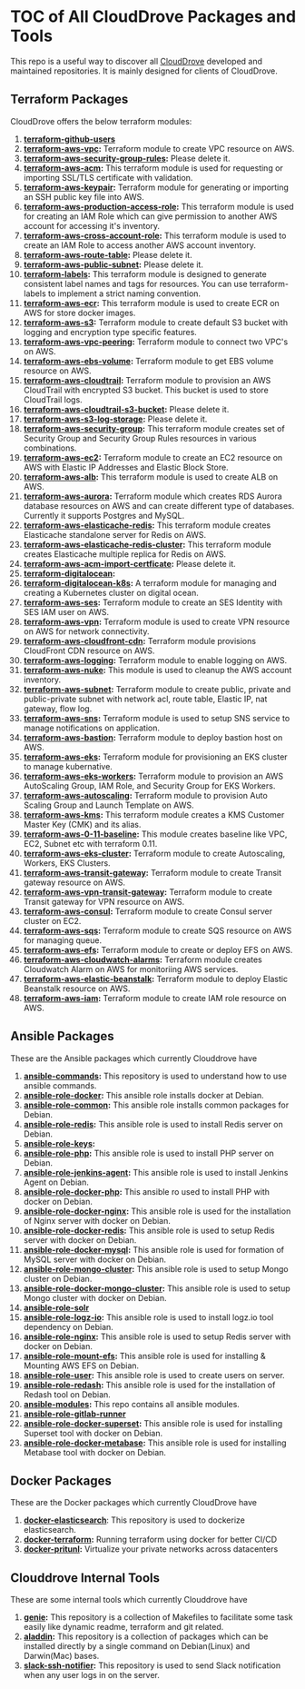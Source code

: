 # TOC of All CloudDrove Packages and Tools

This repo is a useful way to discover all [CloudDrove](https://clouddrove.com) developed and maintained repositories. It is mainly designed for clients of CloudDrove.

## Terraform Packages

CloudDrove offers the below terraform modules:
1. **[terraform-github-users](https://github.com/clouddrove/terraform-github-users)**
2. **[terraform-aws-vpc](https://github.com/clouddrove/terraform-aws-vpc):** Terraform module to create VPC resource on AWS.
3. **[terraform-aws-security-group-rules](https://github.com/clouddrove/terraform-aws-security-group-rules):** Please delete it.
4. **[terraform-aws-acm](https://github.com/clouddrove/terraform-aws-acm):** This terraform module is used for requesting or importing SSL/TLS certificate with validation.
5. **[terraform-aws-keypair](https://github.com/clouddrove/terraform-aws-keypair):** Terraform module for generating or importing an SSH public key file into AWS.
6. **[terraform-aws-production-access-role](https://github.com/clouddrove/terraform-aws-production-access-role):** This terraform module is used for creating an IAM Role which can give permission to another AWS account for accessing it's inventory.
7. **[terraform-aws-cross-account-role](https://github.com/clouddrove/terraform-aws-cross-account-role):** This terraform module is used to create an IAM Role to access another AWS account inventory.
8. **[terraform-aws-route-table](https://github.com/clouddrove/terraform-aws-route-table):** Please delete it.
9. **[terraform-aws-public-subnet](https://github.com/clouddrove/terraform-aws-public-subnet):** Please delete it.
10. **[terraform-labels](https://github.com/clouddrove/terraform-labels):** This terraform module is designed to generate consistent label names and tags for resources. You can use terraform-labels to implement a strict naming convention.
11. **[terraform-aws-ecr](https://github.com/clouddrove/terraform-aws-ecr):** This terraform module is used to create ECR on AWS for store docker images.
12. **[terraform-aws-s3](https://github.com/clouddrove/terraform-aws-s3):** Terraform module to create default S3 bucket with logging and encryption type specific features.
13. **[terraform-aws-vpc-peering](https://github.com/clouddrove/terraform-aws-vpc-peering):** Terraform module to connect two VPC's on AWS.
14. **[terraform-aws-ebs-volume](https://github.com/clouddrove/terraform-aws-ebs-volume):** Terraform module to get EBS volume resource on AWS.
15. **[terraform-aws-cloudtrail](https://github.com/clouddrove/terraform-aws-cloudtrail):** Terraform module to provision an AWS CloudTrail with encrypted S3 bucket. This bucket is used to store CloudTrail logs.
16. **[terraform-aws-cloudtrail-s3-bucket](https://github.com/clouddrove/terraform-aws-cloudtrail-s3-bucket):** Please delete it.
17. **[terraform-aws-s3-log-storage](https://github.com/clouddrove/terraform-aws-s3-log-storage):** Please delete it.
18. **[terraform-aws-security-group](https://github.com/clouddrove/terraform-aws-security-group):** This terraform module creates set of Security Group and Security Group Rules resources in various combinations.
19. **[terraform-aws-ec2](https://github.com/clouddrove/terraform-aws-ec2):** Terraform module to create an EC2 resource on AWS with Elastic IP Addresses and Elastic Block Store.
20. **[terraform-aws-alb](https://github.com/clouddrove/terraform-aws-alb):** This terraform module is used to create ALB on AWS.
21. **[terraform-aws-aurora](https://github.com/clouddrove/terraform-aws-aurora):** Terraform module which creates RDS Aurora database resources on AWS and can create different type of databases. Currently it supports Postgres and MySQL.
22. **[terraform-aws-elasticache-redis](https://github.com/clouddrove/terraform-aws-elasticache-redis):** This terraform module creates Elasticache standalone server for Redis on AWS.
23. **[terraform-aws-elasticache-redis-cluster](https://github.com/clouddrove/terraform-aws-elasticache-redis-cluster):** This terraform module creates Elasticache multiple replica for Redis on AWS.
24. **[terraform-aws-acm-import-certficate](https://github.com/clouddrove/terraform-aws-acm-import-certficate):** Please delete it.
25. **[terraform-digitalocean](https://github.com/clouddrove/terraform-digitalocean):** 
26. **[terraform-digitalocean-k8s](https://github.com/clouddrove/terraform-digitalocean-k8s):** A terraform module for managing and creating a Kubernetes cluster on digital ocean.
27. **[terraform-aws-ses](https://github.com/clouddrove/terraform-aws-ses):** Terraform module to create an SES Identity with SES IAM user on AWS.
28. **[terraform-aws-vpn](https://github.com/clouddrove/terraform-aws-vpn):** Terraform module is used to create VPN resource on AWS for network connectivity.
29. **[terraform-aws-cloudfront-cdn](https://github.com/clouddrove/terraform-aws-cloudfront-cdn):** Terraform module provisions CloudFront CDN resource on AWS.
30. **[terraform-aws-logging](https://github.com/clouddrove/terraform-aws-logging):** Terraform module to enable logging on AWS.
31. **[terraform-aws-nuke](https://github.com/clouddrove/terraform-aws-nuke):** This module is used to cleanup the AWS account inventory.
32. **[terraform-aws-subnet](https://github.com/clouddrove/terraform-aws-subnet):** Terraform module to create public, private and public-private subnet with network acl, route table, Elastic IP, nat gateway, flow log.
33. **[terraform-aws-sns](https://github.com/clouddrove/terraform-aws-sns):** Terraform module is used to setup SNS service to manage notifications on application.
34. **[terraform-aws-bastion](https://github.com/clouddrove/terraform-aws-bastion):** Terraform module to deploy bastion host on AWS. 
35. **[terraform-aws-eks](https://github.com/clouddrove/terraform-aws-eks):** Terraform module for provisioning an EKS cluster to manage kubernative.
36. **[terraform-aws-eks-workers](https://github.com/clouddrove/terraform-aws-eks-workers):** Terraform module to provision an AWS AutoScaling Group, IAM Role, and Security Group for EKS Workers.
37. **[terraform-aws-autoscaling](https://github.com/clouddrove/terraform-aws-autoscaling):** Terraform module to provision Auto Scaling Group and Launch Template on AWS.
38. **[terraform-aws-kms](https://github.com/clouddrove/terraform-aws-kms):** This terraform module creates a KMS Customer Master Key (CMK) and its alias.
39. **[terraform-aws-0-11-baseline](https://github.com/clouddrove/terraform-aws-0-11-baseline):** This module creates baseline like VPC, EC2, Subnet etc with terraform 0.11.
40. **[terraform-aws-eks-cluster](https://github.com/clouddrove/terraform-aws-eks-cluster):** Terraform module to create Autoscaling, Workers, EKS Clusters.
41. **[terraform-aws-transit-gateway](https://github.com/clouddrove/terraform-aws-transit-gateway):** Terraform module to create Transit gateway resource on AWS.
42. **[terraform-aws-vpn-transit-gateway](https://github.com/clouddrove/terraform-aws-vpn-transit-gateway):** Terraform module to create Transit gateway for VPN resource on AWS.
43. **[terraform-aws-consul](https://github.com/clouddrove/terraform-aws-consul):** Terraform module to create Consul server cluster on EC2.
44. **[terraform-aws-sqs](https://github.com/clouddrove/terraform-aws-sqs):** Terraform module to create SQS resource on AWS for managing queue.
45. **[terraform-aws-efs](https://github.com/clouddrove/terraform-aws-efs):** Terraform module to create or deploy EFS on AWS.
46. **[terraform-aws-cloudwatch-alarms](https://github.com/clouddrove/terraform-aws-cloudwatch-alarms):** Terraform module creates Cloudwatch Alarm on AWS for monitoriing AWS services.
47. **[terraform-aws-elastic-beanstalk](https://github.com/clouddrove/terraform-aws-elastic-beanstalk):** Terraform module to deploy Elastic Beanstalk resource on AWS.
48. **[terraform-aws-iam](https://github.com/clouddrove/terraform-aws-iam):** Terraform module to create IAM role resource on AWS.

## Ansible Packages

These are the Ansible packages which currently Clouddrove have

1. **[ansible-commands](https://github.com/clouddrove/ansible-commands):** This repository is used to understand how to use ansible commands.
2. **[ansible-role-docker](https://github.com/clouddrove/ansible-role-docker):** This ansible role installs docker at Debian.
3. **[ansible-role-common](https://github.com/clouddrove/ansible-role-common):** This ansible role installs common packages for Debian.
4. **[ansible-role-redis](https://github.com/clouddrove/ansible-role-redis):** This ansible role is used to  install Redis server on Debian.
5. **[ansible-role-keys](https://github.com/clouddrove/ansible-role-keys):**
6. **[ansible-role-php](https://github.com/clouddrove/ansible-role-php):** This ansible role is used to install PHP server on Debian.
7. **[ansible-role-jenkins-agent](https://github.com/clouddrove/ansible-role-jenkins-agent):** This ansible role is used to install Jenkins Agent on Debian.
8. **[ansible-role-docker-php](https://github.com/clouddrove/ansible-role-docker-php):** This ansible ro used to install PHP with docker on Debian.
9. **[ansible-role-docker-nginx](https://github.com/clouddrove/ansible-role-docker-nginx):** This ansible role is used for the installation of Nginx server with docker on Debian.
10. **[ansible-role-docker-redis](https://github.com/clouddrove/ansible-role-docker-redis):** This ansible role is used to setup Redis server with docker on Debian.
11. **[ansible-role-docker-mysql](https://github.com/clouddrove/ansible-role-docker-mysql):** This ansible role is used for formation of MySQL server with docker on Debian.
12. **[ansible-role-mongo-cluster](https://github.com/clouddrove/ansible-role-mongo-cluster):** This ansible role is used to setup Mongo cluster on Debian.
13. **[ansible-role-docker-mongo-cluster](https://github.com/clouddrove/ansible-role-docker-mongo-cluster):** This ansible role is used to setup Mongo cluster with docker on Debian.
14. **[ansible-role-solr](https://github.com/clouddrove/ansible-role-solr)**
15. **[ansible-role-logz-io](https://github.com/clouddrove/ansible-role-logz-io):** This ansible role is used to install logz.io tool dependency on Debian.
16. **[ansible-role-nginx](https://github.com/clouddrove/ansible-role-nginx):** This ansible role is used to setup Redis server with docker on Debian.
17. **[ansible-role-mount-efs](https://github.com/clouddrove/ansible-role-mount-efs):** This ansible role is used for installing & Mounting AWS EFS on Debian.
18. **[ansible-role-user](https://github.com/clouddrove/ansible-role-user):** This ansible role is used to create users on server.
19. **[ansible-role-redash](https://github.com/clouddrove/ansible-role-redash):** This ansible role is used for the installation of Redash tool on Debian.
20. **[ansible-modules](https://github.com/clouddrove/ansible-modules):** This repo contains all ansible modules.
21. **[ansible-role-gitlab-runner](https://github.com/clouddrove/ansible-role-gitlab-runner)** 
22. **[ansible-role-docker-superset](https://github.com/clouddrove/ansible-role-docker-superset):** This ansible role is used for installing Superset tool with docker on Debian.
23. **[ansible-role-docker-metabase](https://github.com/clouddrove/ansible-role-docker-metabase):** This ansible role is used for installing Metabase tool with docker on Debian.

## Docker Packages

These are the Docker packages which currently CloudDrove have

1. **[docker-elasticsearch](https://github.com/clouddrove/docker-elasticsearch)**: This repository is used to dockerize elasticsearch.
2. **[docker-terraform](https://github.com/clouddrove/docker-terraform):** Running terraform using docker for better CI/CD
3. **[docker-pritunl](https://github.com/clouddrove/docker-pritunl):** Virtualize your private networks across datacenters

## Clouddrove Internal Tools

These are some internal tools which currently Clouddrove have

1. **[genie](https://github.com/clouddrove/genie):** This repository is a collection of Makefiles to facilitate some task easily like dynamic readme, terraform and git related.
2. **[aladdin](https://github.com/clouddrove/aladdin):** This repository is a collection of packages which can be installed directly by a single command on Debian(Linux) and Darwin(Mac) bases.
3. **[slack-ssh-notifier](https://github.com/clouddrove/slack-ssh-notifier):** This repository is used to send Slack notification when any user logs in on the server.
